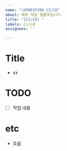 ```yaml
---
name: "\U0001F49A CI/CD"
about: 배포 작업 템플릿입니다.
title: "[CI/CD] "
labels: ci/cd
assignees: ''

---
```


# Title

- xx

# TODO

- [ ] 작업 내용

# etc

- 흐읍
